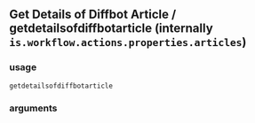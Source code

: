 
## Get Details of Diffbot Article / getdetailsofdiffbotarticle (internally `is.workflow.actions.properties.articles`)


### usage
`getdetailsofdiffbotarticle `

### arguments

